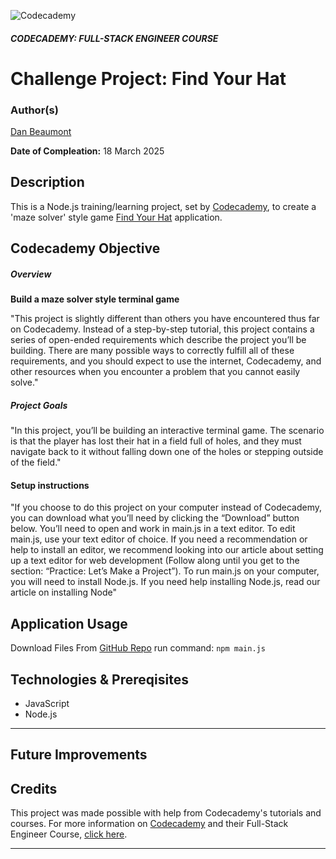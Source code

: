 ![Codecademy](https://www.codecademy.com/favicon.ico)

##### CODECADEMY: FULL-STACK ENGINEER COURSE

Challenge Project: Find Your Hat
=================================================

### Author(s)
[Dan Beaumont](https://github.com/BeaumontDan)

**Date of Compleation:** 18 March 2025

## Description

This is a Node.js training/learning project, set by [Codecademy][codecademy], to create a 'maze solver' style game [Find Your Hat][FindYourHat] application.

## Codecademy Objective


##### Overview

**Build a maze solver style terminal game**

"This project is slightly different than others you have encountered thus far on Codecademy. Instead of a step-by-step tutorial, this project contains a series of open-ended requirements which describe the project you’ll be building. There are many possible ways to correctly fulfill all of these requirements, and you should expect to use the internet, Codecademy, and other resources when you encounter a problem that you cannot easily solve."

##### Project Goals

"In this project, you’ll be building an interactive terminal game. The scenario is that the player has lost their hat in a field full of holes, and they must navigate back to it without falling down one of the holes or stepping outside of the field."

#### Setup instructions

"If you choose to do this project on your computer instead of Codecademy, you can download what you’ll need by clicking the “Download” button below. You’ll need to open and work in main.js in a text editor. To edit main.js, use your text editor of choice. If you need a recommendation or help to install an editor, we recommend looking into our article about setting up a text editor for web development (Follow along until you get to the section: “Practice: Let’s Make a Project”). To run main.js on your computer, you will need to install Node.js. If you need help installing Node.js, read our article on installing Node"


## Application Usage

Download Files From [GitHub Repo][GitHubRepo] run command:
```npm main.js```

## Technologies & Prereqisites

* JavaScript
* Node.js

--------------------------------------------------------------------------------------------

## Future Improvements



## Credits

This project was made possible with help from Codecademy's tutorials and courses. For more information on [Codecademy][codecademy] and their Full-Stack Engineer Course, [click here][fullstackcourse].

[codecademy]: https://www.codecademy.com/
[fullstackcourse]: https://www.codecademy.com/learn/paths/full-stack-engineer-career-path
[GitHubRepo]: https://github.com/BeaumontDan/find-your-hat
[findYourHat]: https://www.codecademy.com/paths/full-stack-engineer-career-path/tracks/fscp-22-introduction-to-back-end/modules/wdcp-22-challenge-project-find-your-hat/projects/find-your-hat

--------------------------------------------------------------------------------------------
